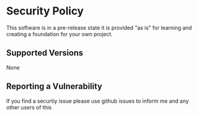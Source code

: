 # Security Policy

This software is in a pre-release state it is provided "as is" for learning and creating a foundation for your own project.   

## Supported Versions

None

## Reporting a Vulnerability

If you find a securtiy issue please use github issues to inform me and any other users of this
